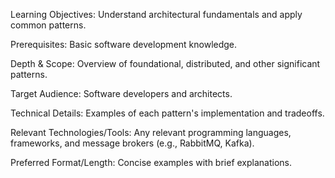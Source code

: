 Learning Objectives: Understand architectural fundamentals and apply common patterns.

Prerequisites: Basic software development knowledge.

Depth & Scope: Overview of foundational, distributed, and other significant patterns.

Target Audience: Software developers and architects.

Technical Details: Examples of each pattern's implementation and tradeoffs.

Relevant Technologies/Tools: Any relevant programming languages, frameworks, and message brokers (e.g., RabbitMQ, Kafka).

Preferred Format/Length: Concise examples with brief explanations.
